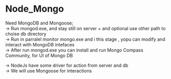 # Node_Mongo
Need MongoDB and Mongoose;  
-> Run mongod.exe, and stay still on server + and optional use other path to choise db directory  
-> Run in parralel monitor mongo.exe and i this stage , yopu can modify and interact with MongoDB intefaces  
-> After run mongod.exe you can install and run Mongo Compass Community, for UI of Mongo DB  
  
-> NodeJs have some driver for action from server and db  
-> We will use Mongoose for interactions  
